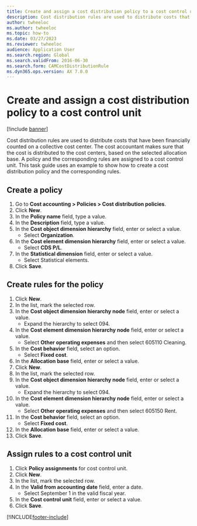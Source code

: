 ```yaml
---
title: Create and assign a cost distribution policy to a cost control unit
description: Cost distribution rules are used to distribute costs that have been financially counted on a collective cost center, including processes for creating policies and rules.
author: twheeloc
ms.author: twheeloc
ms.topic: how-to
ms.date: 03/27/2023
ms.reviewer: twheeloc
audience: Application User
ms.search.region: Global
ms.search.validFrom: 2016-06-30
ms.search.form: CAMCostDistributionRule
ms.dyn365.ops.version: AX 7.0.0
---
```


# Create and assign a cost distribution policy to a cost control unit

[!include [banner](../../includes/banner.md)]

Cost distribution rules are used to distribute costs that have been financially counted on a collective cost center. The cost accountant makes sure that the cost is distributed to the cost centers, based on the selected allocation base. A policy and the corresponding rules are assigned to a cost control unit. This task guide uses an example to show how to create a cost distribution policy and the corresponding rules.


## Create a policy
1. Go to **Cost accounting > Policies > Cost distribution policies**.
2. Click **New**.
3. In the **Policy name** field, type a value.
4. In the **Description** field, type a value.
5. In the **Cost object dimension hierarchy** field, enter or select a value.
    * Select **Organization**.  
6. In the **Cost element dimension hierarchy** field, enter or select a value.
    * Select **CDS P/L**.  
7. In the **Statistical dimension** field, enter or select a value.
    * Select Statistical elements.  
8. Click **Save**.

## Create rules for the policy
1. Click **New**.
2. In the list, mark the selected row.
3. In the **Cost object dimension hierarchy node** field, enter or select a value.
    * Expand the hierarchy to select 094.  
4. In the **Cost element dimension hierarchy node** field, enter or select a value.
    * Select **Other operating expenses** and then select 605110 Cleaning.  
5. In the **Cost behavior** field, select an option.
    * Select **Fixed cost**.  
6. In the **Allocation base** field, enter or select a value.
7. Click **New**.
8. In the list, mark the selected row.
9. In the **Cost object dimension hierarchy node** field, enter or select a value.
    * Expand the hierarchy to select 094.  
10. In the **Cost element dimension hierarchy node** field, enter or select a value.
    * Select **Other operating expenses** and then select 605150 Rent.  
11. In the **Cost behavior** field, select an option.
    * Select **Fixed cost**.  
12. In the **Allocation base** field, enter or select a value.
13. Click **Save**.

## Assign rules to a cost control unit
1. Click **Policy assignments** for cost control unit.
2. Click **New**.
3. In the list, mark the selected row.
4. In the **Valid from accounting date** field, enter a date.
    * Select September 1 in the valid fiscal year.  
5. In the **Cost control unit** field, enter or select a value.
6. Click **Save**.



[!INCLUDE[footer-include](../../../includes/footer-banner.md)]
